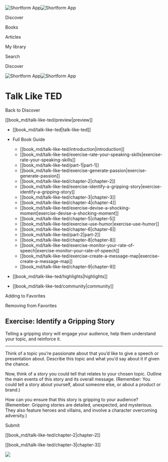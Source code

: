 ![Shortform App](/img/logo.36a2399e.svg)![Shortform App](/img/logo-dark.70c1b072.svg)

Discover

Books

Articles

My library

Search

Discover

![Shortform App](/img/logo.36a2399e.svg)![Shortform App](/img/logo-dark.70c1b072.svg)

# Talk Like TED

Back to Discover

[[book_md/talk-like-ted/preview|preview]]

  * [[book_md/talk-like-ted|talk-like-ted]]
  * Full Book Guide

    * [[book_md/talk-like-ted/introduction|introduction]]
    * [[book_md/talk-like-ted/exercise-rate-your-speaking-skills|exercise-rate-your-speaking-skills]]
    * [[book_md/talk-like-ted/part-1|part-1]]
    * [[book_md/talk-like-ted/exercise-generate-passion|exercise-generate-passion]]
    * [[book_md/talk-like-ted/chapter-2|chapter-2]]
    * [[book_md/talk-like-ted/exercise-identify-a-gripping-story|exercise-identify-a-gripping-story]]
    * [[book_md/talk-like-ted/chapter-3|chapter-3]]
    * [[book_md/talk-like-ted/chapter-4|chapter-4]]
    * [[book_md/talk-like-ted/exercise-devise-a-shocking-moment|exercise-devise-a-shocking-moment]]
    * [[book_md/talk-like-ted/chapter-5|chapter-5]]
    * [[book_md/talk-like-ted/exercise-use-humor|exercise-use-humor]]
    * [[book_md/talk-like-ted/chapter-6|chapter-6]]
    * [[book_md/talk-like-ted/part-2|part-2]]
    * [[book_md/talk-like-ted/chapter-8|chapter-8]]
    * [[book_md/talk-like-ted/exercise-monitor-your-rate-of-speech|exercise-monitor-your-rate-of-speech]]
    * [[book_md/talk-like-ted/exercise-create-a-message-map|exercise-create-a-message-map]]
    * [[book_md/talk-like-ted/chapter-9|chapter-9]]
  * [[book_md/talk-like-ted/highlights|highlights]]
  * [[book_md/talk-like-ted/community|community]]



Adding to Favorites 

Removing from Favorites 

## Exercise: Identify a Gripping Story

Telling a gripping story will engage your audience, help them understand your topic, and reinforce it.

* * *

Think of a topic you’re passionate about that you’d like to give a speech or presentation about. Describe this topic and what you’d say about it if given the chance.

Now, think of a story you could tell that relates to your chosen topic. Outline the main events of this story and its overall message. (Remember: You could tell a story about yourself, about someone else, or about a product or brand.)

How can you ensure that this story is gripping to your audience? (Remember: Gripping stories are detailed, unexpected, and mysterious. They also feature heroes and villains, and involve a character overcoming adversity.)

Submit 

[[book_md/talk-like-ted/chapter-2|chapter-2]]

[[book_md/talk-like-ted/chapter-3|chapter-3]]

![](https://bat.bing.com/action/0?ti=56018282&Ver=2&mid=153febe0-52dd-4060-8ecd-b578663c2894&sid=f30c5e70639211ee87d33f0876d93783&vid=f30c9700639211eeb3a75d830392c94f&vids=0&msclkid=N&pi=0&lg=en-US&sw=800&sh=600&sc=24&nwd=1&tl=Shortform%20%7C%20Book&p=https%3A%2F%2Fwww.shortform.com%2Fapp%2Fbook%2Ftalk-like-ted%2Fexercise-identify-a-gripping-story&r=&lt=355&evt=pageLoad&sv=1&rn=491218)
